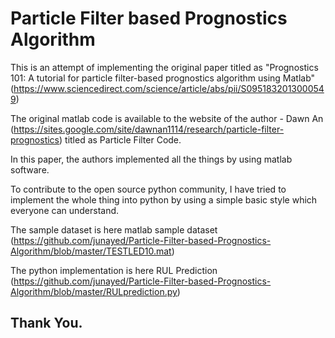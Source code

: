 # Particle Filter based Prognostics Algorithm
This is an attempt of implementing the original paper titled as
"Prognostics 101: A tutorial for particle filter-based prognostics algorithm using Matlab" (https://www.sciencedirect.com/science/article/abs/pii/S0951832013000549)
 
 The original matlab code is available to the website of the author - Dawn An (https://sites.google.com/site/dawnan1114/research/particle-filter-prognostics) titled as Particle Filter Code.
 
 In this paper, the authors implemented all the things by using matlab software. 
 
 To contribute to the open source python community, I have tried to implement the whole thing into python by using a simple basic style which everyone can understand.
 
 The sample dataset is here
 matlab sample dataset (https://github.com/junayed/Particle-Filter-based-Prognostics-Algorithm/blob/master/TESTLED10.mat)
 
 The python implementation is here
 RUL Prediction (https://github.com/junayed/Particle-Filter-based-Prognostics-Algorithm/blob/master/RULprediction.py)
 
 
 ## Thank You.
